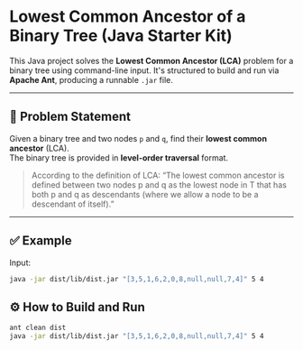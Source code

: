 # Lowest Common Ancestor of a Binary Tree (Java Starter Kit)

This Java project solves the **Lowest Common Ancestor (LCA)** problem for a binary tree using command-line input. It's structured to build and run via **Apache Ant**, producing a runnable `.jar` file.

---

## 🧩 Problem Statement

Given a binary tree and two nodes `p` and `q`, find their **lowest common ancestor** (LCA).  
The binary tree is provided in **level-order traversal** format.

> According to the definition of LCA:
> “The lowest common ancestor is defined between two nodes p and q as the lowest node in T that has both p and q as descendants (where we allow a node to be a descendant of itself).”

---

## ✅ Example

Input:

```bash
java -jar dist/lib/dist.jar "[3,5,1,6,2,0,8,null,null,7,4]" 5 4
```

## ⚙️ How to Build and Run

```bash
ant clean dist
java -jar dist/lib/dist.jar "[3,5,1,6,2,0,8,null,null,7,4]" 5 4